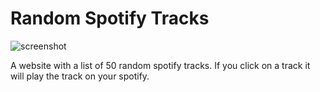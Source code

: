 # Random Spotify Tracks

![screenshot](public/random-spotify-tracks.png)

A website with a list of 50 random spotify tracks. If you click on a track it will play the track on your spotify.